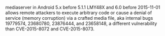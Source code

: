 mediaserver in Android 5.x before 5.1.1 LMY48X and 6.0 before 2015-11-01 allows remote attackers to execute arbitrary code or cause a denial of service (memory corruption) via a crafted media file, aka internal bugs 19779574, 23680780, 23876444, and 23658148, a different vulnerability than CVE-2015-8072 and CVE-2015-8073.